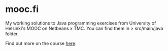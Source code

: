 # mooc.fi
My working solutions to Java programming exercises from University of Helsinki's MOOC on Netbeans x TMC.
You can find them in > src/main/java folder.

Find out more on the course <a href="https://java-programming.mooc.fi">here</a>.
